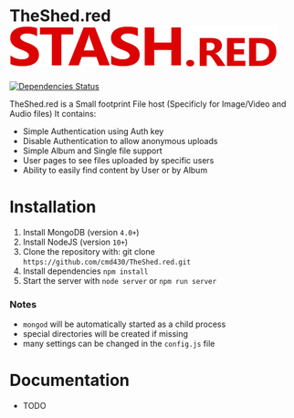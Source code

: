 # TheShed.red ![](./img/logo.png)
[![Dependencies Status](https://david-dm.org/cmd430/TheShed.red/status.svg)](https://david-dm.org/cmd430/TheShed.red)

TheShed.red is a Small footprint File host (Specificly for Image/Video and Audio files) It contains:
 - Simple Authentication using Auth key
 - Disable Authentication to allow anonymous uploads
 - Simple Album and Single file support
 - User pages to see files uploaded by specific users
 - Ability to easily find content by User or by Album

Installation
============
1. Install MongoDB (version `4.0+`)
2. Install NodeJS (version `10+`)
3. Clone the repository with: git clone `https://github.com/cmd430/TheShed.red.git`
4. Install dependencies `npm install`
5. Start the server with `node server` or `npm run server`

### **Notes** 
 -  `mongod` will be automatically started as a child process
 - special directories will be created if missing
 - many settings can be changed in the `config.js` file

Documentation
============
 - TODO